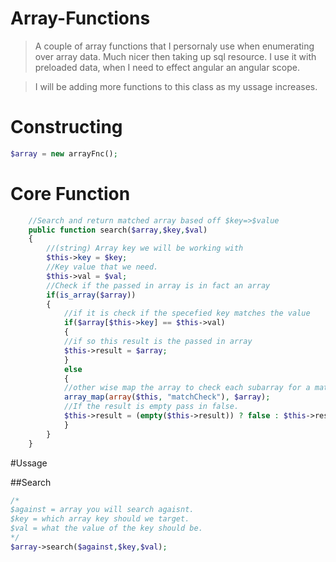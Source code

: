 # Array-Functions
> A couple of array functions that I persornaly use when enumerating over array data. Much nicer then taking up sql      resource. I use it with preloaded data, when I need to effect angular an angular scope.

> I will be adding more functions to this class as my ussage increases.

# Constructing

>
```php
$array = new arrayFnc();
```

# Core Function
```php
	//Search and return matched array based off $key=>$value
	public function search($array,$key,$val)
	{
		//(string) Array key we will be working with
		$this->key = $key;
		//Key value that we need.
		$this->val = $val;
		//Check if the passed in array is in fact an array
		if(is_array($array))
		{
			//if it is check if the specefied key matches the value
			if($array[$this->key] == $this->val)
			{
			//if so this result is the passed in array
			$this->result = $array;
			}
			else
			{
			//other wise map the array to check each subarray for a match
			array_map(array($this, "matchCheck"), $array);
			//If the result is empty pass in false.
			$this->result = (empty($this->result)) ? false : $this->result; 
			}
		}
	}
```

#Ussage

##Search

>
```php
/* 
$against = array you will search agaisnt.
$key = which array key should we target.
$val = what the value of the key should be.
*/
$array->search($against,$key,$val);
```
